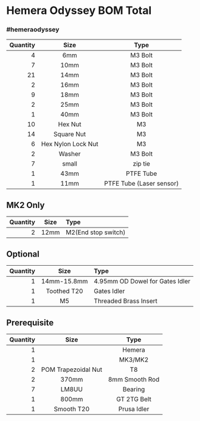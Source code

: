 # Hemera Odyssey BOM Total  
### #hemeraodyssey
|Quantity|Size|Type|
|---:|:---:|:---:|
|4|6mm|M3 Bolt|
|7|10mm|M3 Bolt|
|21|14mm|M3 Bolt|
|2|16mm|M3 Bolt|
|9|18mm|M3 Bolt|
|2|25mm|M3 Bolt|
|1|40mm|M3 Bolt|
|10|Hex Nut|M3|
|14|Square Nut|M3|
|6|Hex Nylon Lock Nut|M3|
|2|Washer|M3 Bolt|
|7|small|zip tie|
|1|43mm|PTFE Tube|
|1|11mm|PTFE Tube (Laser sensor)|

## MK2 Only
|Quantity|Size|Type|
|---:|:---:|:---|
|2|12mm|M2(End stop switch)|
 
## Optional
|Quantity|Size|Type|
|---:|:---:|:---|
|1|14mm-15.8mm|4.95mm OD Dowel for Gates Idler|
|1|Toothed T20|Gates Idler|
|1|M5|Threaded Brass Insert 
 
 ## Prerequisite
|Quantity|Size|Type|
|---:|:---:|:---:|
|1||Hemera|
|1||MK3/MK2|
|2|POM Trapezoidal Nut|T8|
|2|370mm|8mm Smooth Rod|
|7|LM8UU|Bearing|
|1|800mm|GT 2TG Belt|
|1|Smooth T20|Prusa Idler|